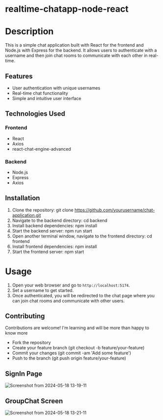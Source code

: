 # realtime-chatapp-node-react
# Description
This is a simple chat application built with React for the frontend and Node.js with Express for the backend. It allows users to authenticate with a username and then join chat rooms to communicate with each other in real-time.

## Features
- User authentication with unique usernames
- Real-time chat functionality
- Simple and intuitive user interface

## Technologies Used
### Frontend
- React
- Axios
- react-chat-engine-advanced

### Backend
- Node.js
- Express
- Axios

## Installation
1. Clone the repository: git clone https://github.com/yourusername/chat-application.git
2. Navigate to the backend directory: cd backend
3. Install backend dependencies: npm install
4. Start the backend server: npm run start
5. Open another terminal window, navigate to the frontend directory: cd frontend
6. Install frontend dependencies: npm install
7. Start the frontend server: npm start

# Usage
1. Open your web browser and go to `http://localhost:5174`.
2. Set a username to get started.
3. Once authenticated, you will be redirected to the chat page where you can join chat rooms and communicate with other users.

## Contributing
Contributions are welcome! I'm learning and will be more than happy to know more
- Fork the repository
- Create your feature branch (git checkout -b feature/your-feature)
- Commit your changes (git commit -am 'Add some feature')
- Push to the branch (git push origin feature/your-feature)

## SignIn Page
![Screenshot from 2024-05-18 13-19-11](https://github.com/haseeb-ahsan/realtime-chatapp-node-react/assets/84566594/44a84cd0-d586-40b5-995a-eef6b06929fe)

## GroupChat Screen
![Screenshot from 2024-05-18 13-21-11](https://github.com/haseeb-ahsan/realtime-chatapp-node-react/assets/84566594/3854c9cc-e96a-4369-821f-0dfcbea82595)

